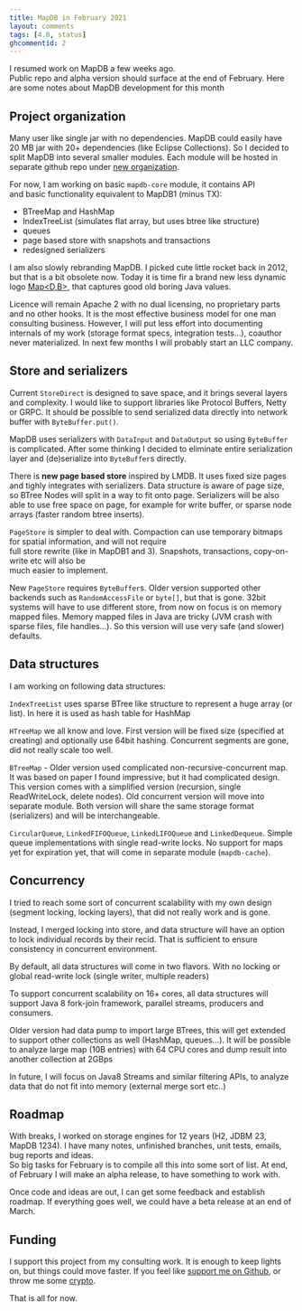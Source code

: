 ```yaml
---
title: MapDB in February 2021
layout: comments
tags: [4.0, status]
ghcommentid: 2
---
```


I resumed work on MapDB a few weeks ago.  
Public repo and alpha version should surface at the end of February.
Here are some notes about MapDB development for this month 

Project organization
----------

Many user like single jar with no dependencies. 
MapDB could easily have 20 MB jar with 20+ dependencies (like Eclipse Collections). 
So I decided to split MapDB into several smaller modules.
Each module will be hosted in separate github repo under [new organization](https://github.com/mapdb).

For now, I am working on basic `mapdb-core` module, it contains API  
and basic functionality equivalent to MapDB1 (minus TX): 

- BTreeMap and HashMap
- IndexTreeList (simulates flat array, but uses btree like structure)  
- queues   
- page based store with snapshots and transactions
- redesigned serializers


I am also slowly rebranding MapDB.
I picked cute little rocket back in 2012, but that is a bit obsolete now. 
Today it is time fir a brand new less dynamic logo [Map<D,B>](https://logocaster.com/logo-design/Map%26lt%3BD%2CB%26gt%3B?seed=601469432&compoundIndex=),
that captures good old boring Java values.


Licence will remain Apache 2  with no dual licensing, no proprietary parts and no other hooks.
It is the most effective business model for one man consulting business.
However, I will put less effort into documenting internals of my work (storage format specs, integration tests...), coauthor never materialized. 
In next few months I will probably start an LLC company. 


Store and serializers
-----------

Current `StoreDirect` is designed to save space, and it brings several layers and complexity.
I would like to support libraries like Protocol Buffers, Netty or GRPC.
It should be possible to send serialized data directly into network buffer with `ByteBuffer.put()`.

MapDB uses serializers with `DataInput` and `DataOutput` so using `ByteBuffer` is complicated.
After some thinking I decided to eliminate entire serialization layer 
and (de)serialize into `ByteBuffer`s directly.
 
There is **new page based store** inspired by LMDB. It uses fixed
size pages and tighly integrates with serializers. Data structure is aware of page size,
so  BTree Nodes will split in a way to fit onto page. 
Serializers will be also able to use free space on page, for example for write buffer, 
or sparse node arrays (faster random btree inserts).

`PageStore` is simpler to deal with. Compaction can use temporary bitmaps for spatial information, and will not require  
full store rewrite (like in MapDB1 and 3). Snapshots, transactions, copy-on-write etc will also be  
much easier to implement.

New `PageStore` requires `ByteBuffer`s. Older version supported other 
backends such as `RandomAccessFile` or `byte[]`, but that is gone. 32bit systems will have to use different store, from now on focus is on memory mapped files. 
Memory mapped files in Java are tricky (JVM crash with sparse files, file handles...). 
So this version will use very safe (and slower) defaults. 



Data structures
---------------

I am working on following data structures:

`IndexTreeList` uses sparse BTree like structure to represent a huge array (or list). In here it is used as hash table for HashMap
  
`HTreeMap` we all know and love. First version will be fixed size (specified at creating) and optionally use 64bit hashing. Concurrent segments are gone, did not really scale too well. 

`BTreeMap` - Older version used complicated non-recursive-concurrent map. It was based on paper I found impressive,
but it had complicated design.  This version comes with a simplified version (recursion, single ReadWriteLock, delete nodes).
Old concurrent version will move into separate module. 
Both version will share the same storage format (serializers) and will be interchangeable.

`CircularQueue`, `LinkedFIFOQueue`, `LinkedLIFOQueue` and `LinkedDequeue`. Simple queue implementations with single read-write locks. 
No support for maps yet for expiration yet, that will come in separate module (`mapdb-cache`). 

Concurrency
----------

I tried to reach some sort of concurrent scalability with my own design (segment locking, locking layers), that did not really work and is gone.

Instead, I merged locking into store, and data structure will have an option to lock individual 
records by their recid. That is sufficient to ensure consistency in concurrent environment. 

By default, all data structures will come in two flavors. With no locking or global read-write lock (single writer, multiple readers)

To support concurrent scalability on 16+ cores, all data structures will support Java 8 fork-join framework, parallel streams, producers and consumers.

Older version had data pump to import large BTrees, this will get extended to support other collections as well (HashMap, queues...).
It will be possible to analyze large map (10B entries) with 64 CPU cores and dump result into another collection at 2GBps

In future, I will focus on Java8 Streams and similar filtering APIs, to analyze data that do not fit into memory (external merge sort etc..)

Roadmap
--------
With breaks, I worked on storage engines for 12 years (H2, JDBM 23, MapDB 1234). 
I have many notes, unfinished branches, unit tests, emails, bug reports and ideas.  
So big tasks for February is to compile all this into some sort of list. 
At end, of February I will make an alpha release, to have something to work with.

Once code and ideas are out, I can get some feedback and establish roadmap. 
If everything goes well, we could have a beta release at an end of March.


Funding
---------

I support this project from my consulting work. It is enough to keep lights on, but things could move faster. 
If you feel like [support me on Github](https://github.com/sponsors/jankotek), or throw me some [crypto](mailto:jan@kotek.net).  

That is all for now.






